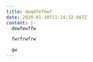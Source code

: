 ```yaml
---
title: dwqdfefewf
date: 2020-01-30T11:24:32.667Z
content: |-
  dewfewffw

  fwrfrwfrw

  gw
---
```


